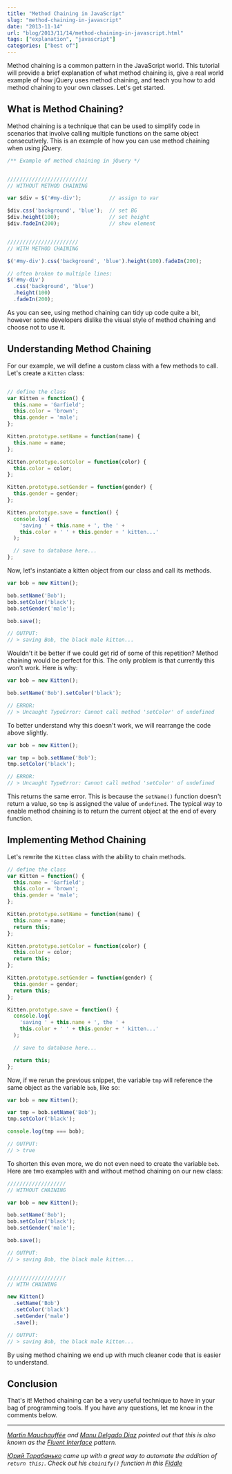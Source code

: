 ```yaml
---
title: "Method Chaining in JavaScript"
slug: "method-chaining-in-javascript"
date: "2013-11-14"
url: "blog/2013/11/14/method-chaining-in-javascript.html"
tags: ["explanation", "javascript"]
categories: ["best of"]
---
```


Method chaining is a common pattern in the JavaScript world. This tutorial will provide a brief explanation of what method chaining is, give a real world example of how jQuery uses method chaining, and teach you how to add method chaining to your own classes. Let's get started.

## What is Method Chaining?

Method chaining is a technique that can be used to simplify code in scenarios that involve calling multiple functions on the same object consecutively. This is an example of how you can use method chaining when using jQuery.

```javascript
/** Example of method chaining in jQuery */


//////////////////////////
// WITHOUT METHOD CHAINING

var $div = $('#my-div');         // assign to var

$div.css('background', 'blue');  // set BG
$div.height(100);                // set height
$div.fadeIn(200);                // show element


///////////////////////
// WITH METHOD CHAINING

$('#my-div').css('background', 'blue').height(100).fadeIn(200);

// often broken to multiple lines:
$('#my-div')
  .css('background', 'blue')
  .height(100)
  .fadeIn(200);
```

As you can see, using method chaining can tidy up code quite a bit, however some developers dislike the visual style of method chaining and choose not to use it.


## Understanding Method Chaining

For our example, we will define a custom class with a few methods to call. Let's create a `Kitten` class:

```javascript

// define the class
var Kitten = function() {
  this.name = 'Garfield';
  this.color = 'brown';
  this.gender = 'male';
};

Kitten.prototype.setName = function(name) {
  this.name = name;
};

Kitten.prototype.setColor = function(color) {
  this.color = color;
};

Kitten.prototype.setGender = function(gender) {
  this.gender = gender;
};

Kitten.prototype.save = function() {
  console.log(
    'saving ' + this.name + ', the ' +
    this.color + ' ' + this.gender + ' kitten...'
  );

  // save to database here...
};
```

Now, let's instantiate a kitten object from our class and call its methods.

```javascript
var bob = new Kitten();

bob.setName('Bob');
bob.setColor('black');
bob.setGender('male');

bob.save();

// OUTPUT:
// > saving Bob, the black male kitten...
```

Wouldn't it be better if we could get rid of some of this repetition? Method chaining would be perfect for this. The only problem is that currently this won't work. Here is why:

```javascript
var bob = new Kitten();

bob.setName('Bob').setColor('black');

// ERROR:
// > Uncaught TypeError: Cannot call method 'setColor' of undefined
```

To better understand why this doesn't work, we will rearrange the code above slightly.

```javascript
var bob = new Kitten();

var tmp = bob.setName('Bob');
tmp.setColor('black');

// ERROR:
// > Uncaught TypeError: Cannot call method 'setColor' of undefined
```

This returns the same error. This is because the `setName()` function doesn't return a value, so `tmp` is assigned the value of `undefined`. The typical way to enable method chaining is to return the current object at the end of every function.

## Implementing Method Chaining

Let's rewrite the `Kitten` class with the ability to chain methods.

```javascript
// define the class
var Kitten = function() {
  this.name = 'Garfield';
  this.color = 'brown';
  this.gender = 'male';
};

Kitten.prototype.setName = function(name) {
  this.name = name;
  return this;
};

Kitten.prototype.setColor = function(color) {
  this.color = color;
  return this;
};

Kitten.prototype.setGender = function(gender) {
  this.gender = gender;
  return this;
};

Kitten.prototype.save = function() {
  console.log(
    'saving ' + this.name + ', the ' +
    this.color + ' ' + this.gender + ' kitten...'
  );

  // save to database here...

  return this;
};
```

Now, if we rerun the previous snippet, the variable `tmp` will reference the same object as the variable `bob`, like so: 

```javascript
var bob = new Kitten();

var tmp = bob.setName('Bob');
tmp.setColor('black');

console.log(tmp === bob);

// OUTPUT:
// > true
```

To shorten this even more, we do not even need to create the variable `bob`. Here are two examples with and without method chaining on our new class:


```javascript
///////////////////
// WITHOUT CHAINING

var bob = new Kitten();

bob.setName('Bob');
bob.setColor('black');
bob.setGender('male');

bob.save();

// OUTPUT:
// > saving Bob, the black male kitten...


///////////////////
// WITH CHAINING

new Kitten()
  .setName('Bob')
  .setColor('black')
  .setGender('male')
  .save();

// OUTPUT:
// > saving Bob, the black male kitten...
```

By using method chaining we end up with much cleaner code that is easier to understand.


## Conclusion

That's it! Method chaining can be a very useful technique to have in your bag of programming tools. If you have any questions, let me know in the comments below.

-----------------------

*[Martin Mauchauffée](https://plus.google.com/116591626596369246536/posts) and [Manu Delgado Diaz](https://plus.google.com/u/0/105471318664923408342) pointed out that this is also known as the [Fluent Interface](https://en.wikipedia.org/wiki/Fluent_interface) pattern.*

*[Юрий Тарабанько](https://plus.google.com/u/0/+%D0%AE%D1%80%D0%B8%D0%B9%D0%A2%D0%B0%D1%80%D0%B0%D0%B1%D0%B0%D0%BD%D1%8C%D0%BA%D0%BE/posts) came up with a great way to automate the addition of `return this;`. Check out his `chainify()` function in this [Fiddle](https://jsfiddle.net/tarabyte/4C4Lu/)*







